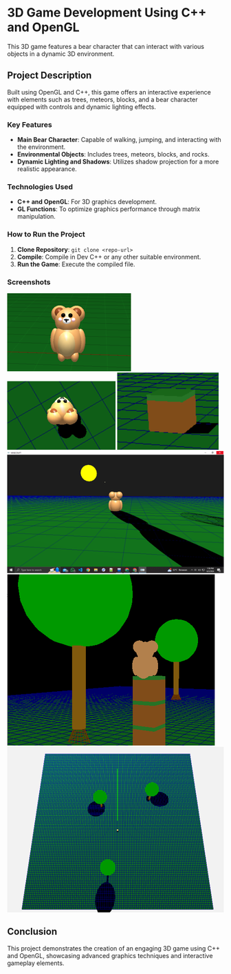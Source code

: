 # 3D Game Development Using C++ and OpenGL

This 3D game features a bear character that can interact with various objects in a dynamic 3D environment.

## Project Description
Built using OpenGL and C++, this game offers an interactive experience with elements such as trees, meteors, blocks, and a bear character equipped with controls and dynamic lighting effects.

### Key Features
- **Main Bear Character**: Capable of walking, jumping, and interacting with the environment.
- **Environmental Objects**: Includes trees, meteors, blocks, and rocks.
- **Dynamic Lighting and Shadows**: Utilizes shadow projection for a more realistic appearance.

### Technologies Used
- **C++ and OpenGL**: For 3D graphics development.
- **GL Functions**: To optimize graphics performance through matrix manipulation.

### How to Run the Project
1. **Clone Repository**: `git clone <repo-url>`
2. **Compile**: Compile in Dev C++ or any other suitable environment.
3. **Run the Game**: Execute the compiled file.

### Screenshots
![Screenshot 1](images/Picture1.png)
![Screenshot 2](images/Picture2.png)
![Screenshot 3](images/Picture3.png)
![Screenshot 4](images/Picture4.png)
![Screenshot 5](images/Picture5.png)
![Screenshot 6](images/Picture6.png)

## Conclusion
This project demonstrates the creation of an engaging 3D game using C++ and OpenGL, showcasing advanced graphics techniques and interactive gameplay elements.
